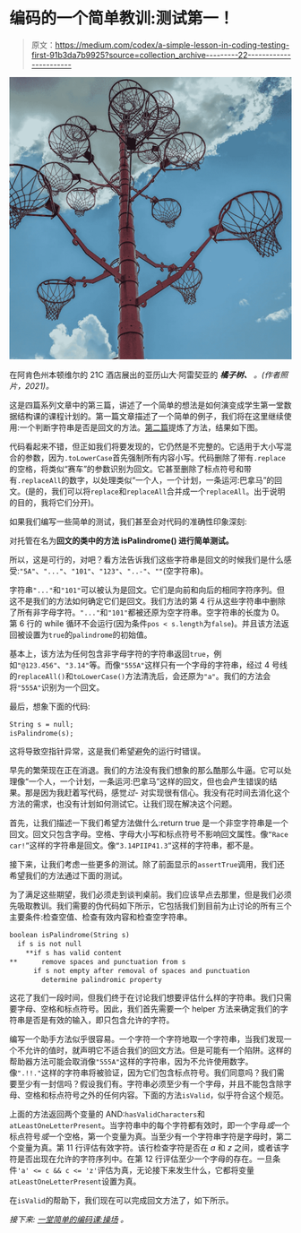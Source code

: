 # 编码的一个简单教训:测试第一！

> 原文：<https://medium.com/codex/a-simple-lesson-in-coding-testing-first-91b3da7b9925?source=collection_archive---------22----------------------->

![](img/7eed5d132739e58c989761e0727c3c38.png)

在阿肯色州本顿维尔的 21C 酒店展出的亚历山大·阿雷契亚的 ***橘子树、*** *。(作者照片，2021)。*

这是四篇系列文章中的第三篇，讲述了一个简单的想法是如何演变成学生第一堂数据结构课的课程计划的。第一篇文章描述了一个简单的例子，我们将在这里继续使用:一个判断字符串是否是回文的方法。[第二篇](/@leoirakliotis/a-simple-lesson-in-coding-revisited-fbc9add1e599)提炼了方法，结果如下图。

代码看起来不错，但正如我们将要发现的，它仍然是不完整的。它适用于大小写混合的参数，因为`.toLowerCase`首先强制所有内容小写。代码删除了带有`.replace`的空格，将类似“赛车”的参数识别为回文。它甚至删除了标点符号和带有`.replaceAll`的数字，以处理类似“一个人，一个计划，一条运河:巴拿马”的回文。(是的，我们可以将`replace`和`replaceAll`合并成一个`replaceAll`。出于说明的目的，我将它们分开)。

如果我们编写一些简单的测试，我们甚至会对代码的准确性印象深刻:

对托管在名为**回文的类中的方法 **isPalindrome()** 进行简单测试。**

所以，这是可行的，对吧？看方法告诉我们这些字符串是回文的时候我们是什么感受:`"5A"`、`"..."`、`"101"`、`"123"`、`"..-"`、`""`(空字符串)。

字符串`"..."`和`"101"`可以被认为是回文。它们是向前和向后的相同字符序列。但这不是我们的方法如何确定它们是回文。我们方法的第 4 行从这些字符串中删除了所有非字母字符。`"..."`和`"101"`都被还原为空字符串。空字符串的长度为 0。第 6 行的 while 循环不会运行(因为条件`pos < s.length`为`false`)。并且该方法返回被设置为`true`的`palindrome`的初始值。

基本上，该方法为任何包含非字母字符的字符串返回`true`，例如`"@123.456"`、`"3.14"`等。而像`"555A"`这样只有一个字母的字符串，经过 4 号线的`replaceAll()`和`toLowerCase()`方法清洗后，会还原为`"a"`。我们的方法会将`"555A"`识别为一个回文。

最后，想象下面的代码:

```
String s = null;
isPalindrome(s);
```

这将导致空指针异常，这是我们希望避免的运行时错误。

早先的繁荣现在正在消退。我们的方法没有我们想象的那么酷那么牛逼。它可以处理像“一个人，一个计划，一条运河:巴拿马”这样的回文，但也会产生错误的结果。那是因为我赶着写代码，感觉*过-* 对实现很有信心。我没有花时间去消化这个方法的需求，也没有计划如何测试它。让我们现在解决这个问题。

首先，让我们描述一下我们希望方法做什么:return true 是一个非空字符串是一个回文。回文只包含字母。空格、字母大小写和标点符号不影响回文属性。像`“Race car!”`这样的字符串是回文。像`“3.14PIIP41.3”`这样的字符串，都不是。

接下来，让我们考虑一些更多的测试。除了前面显示的`assertTrue`调用，我们还希望我们的方法通过下面的测试。

为了满足这些期望，我们必须走到谈判桌前。我们应该早点去那里，但是我们必须先吸取教训。我们需要的伪代码如下所示，它包括我们到目前为止讨论的所有三个主要条件:检查空值、检查有效内容和检查空字符串。

```
boolean isPalindrome(String s)
  if s is not null
    **if s has valid content
**      remove spaces and punctuation from s
      if s not empty after removal of spaces and punctuation
        determine palindromic property
```

这花了我们一段时间，但我们终于在讨论我们想要评估什么样的字符串。我们只需要字母、空格和标点符号。因此，我们首先需要一个 helper 方法来确定我们的字符串是否是有效的输入，即只包含允许的字符。

编写一个助手方法似乎很容易。一个字符一个字符地取一个字符串，当我们发现一个不允许的值时，就声明它不适合我们的回文方法。但是可能有一个陷阱。这样的帮助器方法可能会取消像`"555A"`这样的字符串，因为不允许使用数字。像`".!!."`这样的字符串将被验证，因为它们包含标点符号。我们同意吗？我们需要至少有一封信吗？假设我们有。字符串必须至少有一个字母，并且不能包含除字母、空格和标点符号之外的任何内容。下面的方法`isValid`，似乎符合这个规范。

上面的方法返回两个变量的 AND:`hasValidCharacters`和`atLeastOneLetterPresent`。当字符串中的每个字符都有效时，即一个字母*或*一个标点符号*或*一个空格，第一个变量为真。当至少有一个字符串字符是字母时，第二个变量为真。第 11 行评估有效字符。该行检查字符是否在 *a* 和 *z* 之间，或者该字符是否出现在允许的字符序列中。在第 12 行评估至少一个字母的存在。一旦条件`'a' <= c && c <= 'z'`评估为真，无论接下来发生什么，它都将变量`atLeastOneLetterPresent`设置为真。

在`isValid`的帮助下，我们现在可以完成回文方法了，如下所示。

*接下来:* [*一堂简单的编码课:操场*](/@leoirakliotis/3ef0326b6506) *。*